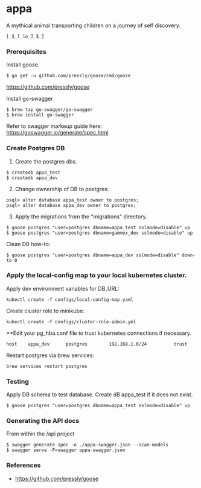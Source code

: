 # appa
A mythical animal transporting children on a journey of self discovery. 
```
[̲̅$̲̅(̲̅ιο̲̅̅)̲̅$̲̅]
```

### Prerequisites
Install goose. 
```
$ go get -u github.com/pressly/goose/cmd/goose
```
https://github.com/pressly/goose

Install go-swagger
```
$ brew tap go-swagger/go-swagger
$ brew install go-swagger
```
Refer to swagger markeup guide here: https://goswagger.io/generate/spec.html

### Create Postgres DB
1. Create the postgres dbs.
```
$ createdb appa_test
$ createdb appa_dev
```
2. Change ownership of DB to postgres:
```
psql> alter database appa_test owner to postgres;
psql> alter database appa_dev owner to postgres;
```
3. Apply the migrations from the "migrations" directory.
```
$ goose postgres "user=postgres dbname=appa_test sslmode=disable" up
$ goose postgres "user=postgres dbname=gammex_dev sslmode=disable" up
```

Clean DB how-to:
```
$ goose postgres "user=postgres dbname=appa_dev sslmode=disable" down-to 0 
```

### Apply the local-config map to your local kubernetes cluster. 
Apply dev environment variables for DB_URL:
```
kubectl create -f configs/local-config-map.yaml
```
Create cluster role to minikube:
```
kubectl create -f configs/cluster-role-admin.yml
```

**Edit your pg_hba.conf file to trust kubernetes connections if necessary. 
```
host    appa_dev      postgres        192.168.1.0/24          trust
```
Restart postgres via brew services:
```
brew services restart postgres
```


### Testing 
Apply DB schema to test database. Create dB appa_test if it does not exist. 

```
$ goose postgres "user=postgres dbname=appa_test sslmode=disable" up
```


### Generating the API docs
From within the /api project 
```
$ swagger generate spec -o ./appa-swagger.json --scan-models
$ swagger serve -F=swagger appa-swagger.json
```

### References 
* https://github.com/pressly/goose